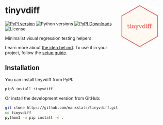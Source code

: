 # tinyvdiff <img src="assets/logo.png" align="right" width="120" />

[![PyPI version](https://img.shields.io/pypi/v/tinyvdiff)](https://pypi.org/project/tinyvdiff/)
![Python versions](https://img.shields.io/pypi/pyversions/tinyvdiff)
[![PyPI Downloads](https://img.shields.io/pypi/dm/tinyvdiff)](https://pypistats.org/packages/tinyvdiff)
![License](https://img.shields.io/pypi/l/tinyvdiff)

Minimalist visual regression testing helpers.

Learn more about [the idea behind](https://nanx.me/tinyvdiff/articles/why/).
To use it in your project, follow the
[setup guide](https://nanx.me/tinyvdiff/articles/setup/).

## Installation

You can install tinyvdiff from PyPI:

```bash
pip3 install tinyvdiff
```

Or install the development version from GitHub:

```bash
git clone https://github.com/nanxstats/tinyvdiff.git
cd tinyvdiff
python3 -m pip install -e .
```
